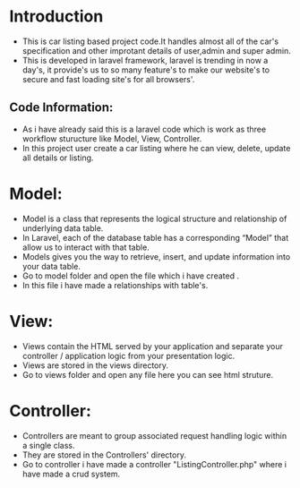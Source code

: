 # Introduction

- This is car listing based project code.It handles almost all of the car's specification and other improtant details of user,admin and super admin.
- This is developed in laravel framework, laravel is trending in now a day's, it provide's us to so many feature's to make our website's to secure and fast loading site's for all browsers'.

## Code Information:

- As i have already said this is a laravel code which is work as three workflow sturucture like Model, View, Controller.
- In this project user create a car listing where he can view, delete, update all details or listing.      

# Model:
- Model is a class that represents the logical structure and relationship of underlying data table.
- In Laravel, each of the database table has a corresponding “Model” that allow us to interact with that table.
- Models gives you the way to retrieve, insert, and update information into your data table.
- Go to model folder and open the  file which i have created .
- In this file  i have made a relationships with table's.

# View:

- Views contain the HTML served by your application and separate your controller / application logic from your presentation logic. 
- Views are stored in the views directory.
- Go to views folder and open any file here you can see html struture. 

# Controller: 
- Controllers are meant to group associated request handling logic within a single class. 
- They are stored in the Controllers' directory.
- Go to controller  i have made a controller "ListingController.php" where i have made a crud system. 
 
